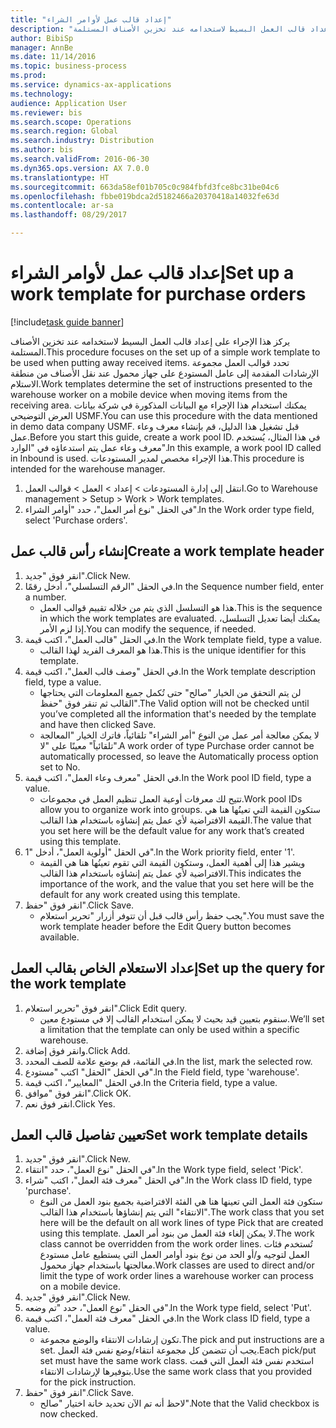 ```yaml
--- 
title: "إعداد قالب عمل لأوامر الشراء"
description: "يركز هذا الإجراء على إعداد قالب العمل البسيط لاستخدامه عند تخزين الأصناف المستلمة."
author: BibiSp
manager: AnnBe
ms.date: 11/14/2016
ms.topic: business-process
ms.prod: 
ms.service: dynamics-ax-applications
ms.technology: 
audience: Application User
ms.reviewer: bis
ms.search.scope: Operations
ms.search.region: Global
ms.search.industry: Distribution
ms.author: bis
ms.search.validFrom: 2016-06-30
ms.dyn365.ops.version: AX 7.0.0
ms.translationtype: HT
ms.sourcegitcommit: 663da58ef01b705c0c984fbfd3fce8bc31be04c6
ms.openlocfilehash: fbbe019bdca2d5182466a20370418a14032fe63d
ms.contentlocale: ar-sa
ms.lasthandoff: 08/29/2017

---
```

# <a name="set-up-a-work-template-for-purchase-orders"></a><span data-ttu-id="482a2-103">إعداد قالب عمل لأوامر الشراء</span><span class="sxs-lookup"><span data-stu-id="482a2-103">Set up a work template for purchase orders</span></span>

[!include[task guide banner](../../includes/task-guide-banner.md)]

<span data-ttu-id="482a2-104">يركز هذا الإجراء على إعداد قالب العمل البسيط لاستخدامه عند تخزين الأصناف المستلمة.</span><span class="sxs-lookup"><span data-stu-id="482a2-104">This procedure focuses on the set up of a simple work template to be used when putting away received items.</span></span> <span data-ttu-id="482a2-105">تحدد قوالب العمل مجموعة الإرشادات المقدمة إلى عامل المستودع على جهاز محمول عند نقل الأصناف من منطقة الاستلام.</span><span class="sxs-lookup"><span data-stu-id="482a2-105">Work templates determine the set of instructions presented to the warehouse worker on a mobile device when moving items from the receiving area.</span></span> <span data-ttu-id="482a2-106">يمكنك استخدام هذا الإجراء مع البيانات المذكورة في شركة بيانات العرض التوضيحي USMF.</span><span class="sxs-lookup"><span data-stu-id="482a2-106">You can use this procedure with the data mentioned in demo data company USMF.</span></span> <span data-ttu-id="482a2-107">قبل تشغيل هذا الدليل، قم بإنشاء معرف وعاء عمل.</span><span class="sxs-lookup"><span data-stu-id="482a2-107">Before you start this guide, create a work pool ID.</span></span> <span data-ttu-id="482a2-108">في هذا المثال، يُستخدم معرف وعاء عمل يتم استدعاؤه في "الوارد".</span><span class="sxs-lookup"><span data-stu-id="482a2-108">In this example, a work pool ID called in Inbound is used.</span></span> <span data-ttu-id="482a2-109">هذا الإجراء مخصص لمدير المستودعات.</span><span class="sxs-lookup"><span data-stu-id="482a2-109">This procedure is intended for the warehouse manager.</span></span>

1. <span data-ttu-id="482a2-110">انتقل إلى إدارة المستودعات > إعداد > العمل > قوالب العمل.</span><span class="sxs-lookup"><span data-stu-id="482a2-110">Go to Warehouse management > Setup > Work > Work templates.</span></span>
2. <span data-ttu-id="482a2-111">في الحقل "نوع أمر العمل"، حدد "أوامر الشراء".</span><span class="sxs-lookup"><span data-stu-id="482a2-111">In the Work order type field, select 'Purchase orders'.</span></span>

## <a name="create-a-work-template-header"></a><span data-ttu-id="482a2-112">إنشاء رأس قالب عمل</span><span class="sxs-lookup"><span data-stu-id="482a2-112">Create a work template header</span></span>
1. <span data-ttu-id="482a2-113">انقر فوق "جديد".</span><span class="sxs-lookup"><span data-stu-id="482a2-113">Click New.</span></span>
2. <span data-ttu-id="482a2-114">في الحقل "الرقم التسلسلي"، أدخل رقمًا.</span><span class="sxs-lookup"><span data-stu-id="482a2-114">In the Sequence number field, enter a number.</span></span>
    * <span data-ttu-id="482a2-115">هذا هو التسلسل الذي يتم من خلاله تقييم قوالب العمل.</span><span class="sxs-lookup"><span data-stu-id="482a2-115">This is the sequence in which the work templates are evaluated.</span></span> <span data-ttu-id="482a2-116">يمكنك أيضا تعديل التسلسل، إذا لزم الأمر.</span><span class="sxs-lookup"><span data-stu-id="482a2-116">You can modify the sequence, if needed.</span></span>  
3. <span data-ttu-id="482a2-117">في الحقل "قالب العمل"، اكتب قيمة.</span><span class="sxs-lookup"><span data-stu-id="482a2-117">In the Work template field, type a value.</span></span>
    * <span data-ttu-id="482a2-118">هذا هو المعرف الفريد لهذا القالب.</span><span class="sxs-lookup"><span data-stu-id="482a2-118">This is the unique identifier for this template.</span></span>  
4. <span data-ttu-id="482a2-119">في الحقل "وصف قالب العمل"، اكتب قيمة.</span><span class="sxs-lookup"><span data-stu-id="482a2-119">In the Work template description field, type a value.</span></span>
    * <span data-ttu-id="482a2-120">لن يتم التحقق من الخيار "صالح" حتى تُكمل جميع المعلومات التي يحتاجها القالب ثم تنقر فوق "حفظ".</span><span class="sxs-lookup"><span data-stu-id="482a2-120">The Valid option will not be checked until you’ve completed all the information that's needed by the template and have then clicked Save.</span></span>  
    * <span data-ttu-id="482a2-121">لا يمكن معالجة أمر عمل من النوع "أمر الشراء" تلقائياً، فاترك الخيار "المعالجة تلقائياً" معينًا على "لا".</span><span class="sxs-lookup"><span data-stu-id="482a2-121">A work order of type Purchase order cannot be automatically processed, so leave the  Automatically process option set to No.</span></span>  
5. <span data-ttu-id="482a2-122">في الحقل "معرف وعاء العمل"، اكتب قيمة.</span><span class="sxs-lookup"><span data-stu-id="482a2-122">In the Work pool ID field, type a value.</span></span>
    * <span data-ttu-id="482a2-123">تتيح لك معرفات أوعية العمل تنظيم العمل في مجموعات.</span><span class="sxs-lookup"><span data-stu-id="482a2-123">Work pool IDs allow you to organize work into groups.</span></span> <span data-ttu-id="482a2-124">ستكون القيمة التي تعينُها هنا هي القيمة الافتراضية لأي عمل يتم إنشاؤه باستخدام هذا القالب.</span><span class="sxs-lookup"><span data-stu-id="482a2-124">The value that you set here will be the default value for any work that’s created using this template.</span></span>  
6. <span data-ttu-id="482a2-125">في الحقل "أولوية العمل"، أدخل "1".</span><span class="sxs-lookup"><span data-stu-id="482a2-125">In the Work priority field, enter '1'.</span></span>
    * <span data-ttu-id="482a2-126">ويشير هذا إلى أهمية العمل، وستكون القيمة التي تقوم تعينُها هنا هي القيمة الافتراضية لأي عمل يتم إنشاؤه باستخدام هذا القالب.</span><span class="sxs-lookup"><span data-stu-id="482a2-126">This indicates the importance of the work, and the value that you set here will be the default for any work created using this template.</span></span>  
7. <span data-ttu-id="482a2-127">انقر فوق "حفظ".</span><span class="sxs-lookup"><span data-stu-id="482a2-127">Click Save.</span></span>
    * <span data-ttu-id="482a2-128">يجب حفظ رأس قالب قبل أن تتوفر أزرار "تحرير استعلام".</span><span class="sxs-lookup"><span data-stu-id="482a2-128">You must save the work template header before the Edit Query button becomes available.</span></span>  

## <a name="set-up-the-query-for-the-work-template"></a><span data-ttu-id="482a2-129">إعداد الاستعلام الخاص بقالب العمل</span><span class="sxs-lookup"><span data-stu-id="482a2-129">Set up the query for the work template</span></span>
1. <span data-ttu-id="482a2-130">انقر فوق "تحرير استعلام".</span><span class="sxs-lookup"><span data-stu-id="482a2-130">Click Edit query.</span></span>
    * <span data-ttu-id="482a2-131">سنقوم بتعيين قيد بحيث لا يمكن استخدام القالب إلا في مستودع معين.</span><span class="sxs-lookup"><span data-stu-id="482a2-131">We’ll set a limitation that the template can only be used within a specific warehouse.</span></span>  
2. <span data-ttu-id="482a2-132">وانقر فوق إضافة.</span><span class="sxs-lookup"><span data-stu-id="482a2-132">Click Add.</span></span>
3. <span data-ttu-id="482a2-133">في القائمة، قم بوضع علامة للصف المحدد.</span><span class="sxs-lookup"><span data-stu-id="482a2-133">In the list, mark the selected row.</span></span>
4. <span data-ttu-id="482a2-134">في الحقل "الحقل" اكتب "مستودع".</span><span class="sxs-lookup"><span data-stu-id="482a2-134">In the Field field, type 'warehouse'.</span></span>
5. <span data-ttu-id="482a2-135">في الحقل "المعايير"، اكتب قيمة.</span><span class="sxs-lookup"><span data-stu-id="482a2-135">In the Criteria field, type a value.</span></span>
6. <span data-ttu-id="482a2-136">انقر فوق "موافق".</span><span class="sxs-lookup"><span data-stu-id="482a2-136">Click OK.</span></span>
7. <span data-ttu-id="482a2-137">انقر فوق نعم.</span><span class="sxs-lookup"><span data-stu-id="482a2-137">Click Yes.</span></span>

## <a name="set-work-template-details"></a><span data-ttu-id="482a2-138">تعيين تفاصيل قالب العمل</span><span class="sxs-lookup"><span data-stu-id="482a2-138">Set work template details</span></span>
1. <span data-ttu-id="482a2-139">انقر فوق "جديد".</span><span class="sxs-lookup"><span data-stu-id="482a2-139">Click New.</span></span>
2. <span data-ttu-id="482a2-140">في الحقل "نوع العمل"، حدد "انتقاء".</span><span class="sxs-lookup"><span data-stu-id="482a2-140">In the Work type field, select 'Pick'.</span></span>
3. <span data-ttu-id="482a2-141">في الحقل "معرف فئة العمل"، اكتب "شراء".</span><span class="sxs-lookup"><span data-stu-id="482a2-141">In the Work class ID field, type 'purchase'.</span></span>
    * <span data-ttu-id="482a2-142">ستكون فئة العمل التي تعينها هنا هي الفئة الافتراضية بجميع بنود العمل من النوع "الانتقاء" التي يتم إنشاؤها باستخدام هذا القالب.</span><span class="sxs-lookup"><span data-stu-id="482a2-142">The work class that you set here will be the default on all work lines of type Pick that are created using this template.</span></span> <span data-ttu-id="482a2-143">لا يمكن إلغاء فئة العمل من بنود أمر العمل.</span><span class="sxs-lookup"><span data-stu-id="482a2-143">The work class cannot be overridden from the work order lines.</span></span> <span data-ttu-id="482a2-144">تُستخدم فئات العمل لتوجيه و/أو الحد من نوع بنود أوامر العمل التي يستطيع عامل مستودع معالجتها باستخدام جهاز محمول.</span><span class="sxs-lookup"><span data-stu-id="482a2-144">Work classes are used to direct and/or limit the type of work order lines a warehouse worker can process on a mobile device.</span></span>  
4. <span data-ttu-id="482a2-145">انقر فوق "جديد".</span><span class="sxs-lookup"><span data-stu-id="482a2-145">Click New.</span></span>
5. <span data-ttu-id="482a2-146">في الحقل "نوع العمل"، حدد "تم وضعه".</span><span class="sxs-lookup"><span data-stu-id="482a2-146">In the Work type field, select 'Put'.</span></span>
6. <span data-ttu-id="482a2-147">في الحقل "معرف فئة العمل"، اكتب قيمة.</span><span class="sxs-lookup"><span data-stu-id="482a2-147">In the Work class ID field, type a value.</span></span>
    * <span data-ttu-id="482a2-148">تكون إرشادات الانتقاء والوضع مجموعة.</span><span class="sxs-lookup"><span data-stu-id="482a2-148">The pick and put instructions are a set.</span></span> <span data-ttu-id="482a2-149">يجب أن تتضمن كل مجموعة انتقاء/وضع نفس فئة العمل.</span><span class="sxs-lookup"><span data-stu-id="482a2-149">Each pick/put set must have the same work class.</span></span> <span data-ttu-id="482a2-150">استخدم نفس فئة العمل التي قمت بتوفيرها لإرشادات الانتقاء.</span><span class="sxs-lookup"><span data-stu-id="482a2-150">Use the same work class that you provided for the pick instruction.</span></span>  
7. <span data-ttu-id="482a2-151">انقر فوق "حفظ".</span><span class="sxs-lookup"><span data-stu-id="482a2-151">Click Save.</span></span>
    * <span data-ttu-id="482a2-152">لاحظ أنه تم الآن تحديد خانة اختيار "صالح".</span><span class="sxs-lookup"><span data-stu-id="482a2-152">Note that the Valid checkbox is now checked.</span></span>  


